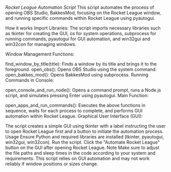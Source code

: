 *Rocket League Automation Script*
This script automates the process of opening OBS Studio, BakkesMod, focusing on the Rocket League window, and running specific commands within Rocket League using pyautogui.

How it works
Import Libraries: The script imports necessary libraries such as tkinter for creating the GUI, os for system operations, subprocess for running commands, pyautogui for GUI automation, and win32gui and win32con for managing windows.

Window Management Functions:

find_window_by_title(title): Finds a window by its title and brings it to the foreground.
open_obs(): Opens OBS Studio using the system command.
open_bakkes_mod(): Opens BakkesMod using subprocess.
Running Commands in Console:

open_console_and_run_node(): Opens a command prompt, runs a Node.js script, and simulates pressing Enter using pyautogui.
Main Function:

open_apps_and_run_commands(): Executes the above functions in sequence, waits for each process to complete, and performs GUI automation within Rocket League.
Graphical User Interface (GUI):

The script creates a simple GUI using tkinter with a label instructing the user to open Rocket League first and a button to initiate the automation process.
Usage
Ensure Python and required libraries are installed (tkinter, pyautogui, win32gui, win32con).
Run the script.
Click the "Automate Rocket League" button on the GUI after opening Rocket League.
Note
Make sure to adjust the file paths and sleep times in the code according to your system and requirements.
This script relies on GUI automation and may not work reliably if window positions or sizes change.
